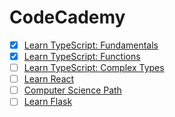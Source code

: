 # CodeCademy

-   [x] [Learn TypeScript: Fundamentals](https://www.codecademy.com/enrolled/courses/learn-typescript-fundamentals)
-   [x] [Learn TypeScript: Functions](https://www.codecademy.com/practice/tracks/learn-typescript/modules/typescript-functions)
-   [ ] [Learn TypeScript: Complex Types](https://www.codecademy.com/courses/learn-typescript/lessons/typescript-arrays)
-   [ ] [Learn React](https://www.codecademy.com/enrolled/courses/react-101)
-   [ ] [Computer Science Path](https://www.codecademy.com/career-journey/computer-science)
-   [ ] [Learn Flask](https://www.codecademy.com/enrolled/paths/build-python-web-apps-flask)
